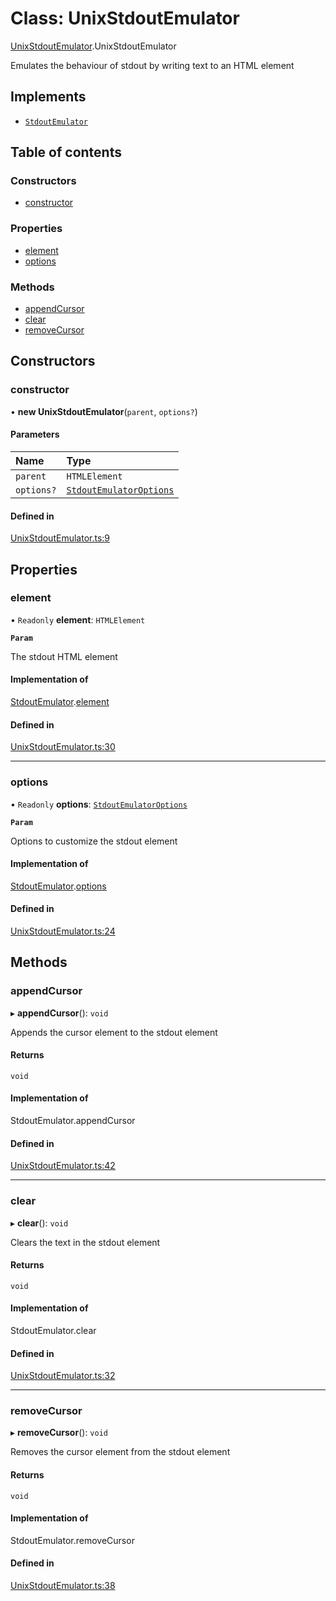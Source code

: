 # Class: UnixStdoutEmulator

[UnixStdoutEmulator](../wiki/UnixStdoutEmulator).UnixStdoutEmulator

Emulates the behaviour of stdout by writing text to an HTML element

## Implements

- [`StdoutEmulator`](../wiki/types.StdoutEmulator.StdoutEmulator)

## Table of contents

### Constructors

- [constructor](../wiki/UnixStdoutEmulator.UnixStdoutEmulator#constructor)

### Properties

- [element](../wiki/UnixStdoutEmulator.UnixStdoutEmulator#element)
- [options](../wiki/UnixStdoutEmulator.UnixStdoutEmulator#options)

### Methods

- [appendCursor](../wiki/UnixStdoutEmulator.UnixStdoutEmulator#appendcursor)
- [clear](../wiki/UnixStdoutEmulator.UnixStdoutEmulator#clear)
- [removeCursor](../wiki/UnixStdoutEmulator.UnixStdoutEmulator#removecursor)

## Constructors

### constructor

• **new UnixStdoutEmulator**(`parent`, `options?`)

#### Parameters

| Name | Type |
| :------ | :------ |
| `parent` | `HTMLElement` |
| `options?` | [`StdoutEmulatorOptions`](../wiki/types.StdoutEmulatorOptions.StdoutEmulatorOptions) |

#### Defined in

[UnixStdoutEmulator.ts:9](https://github.com/LucEnden/unix-terminal-emulator/blob/8f4f902/src/UnixStdoutEmulator.ts#L9)

## Properties

### element

• `Readonly` **element**: `HTMLElement`

**`Param`**

The stdout HTML element

#### Implementation of

[StdoutEmulator](../wiki/types.StdoutEmulator.StdoutEmulator).[element](../wiki/types.StdoutEmulator.StdoutEmulator#element)

#### Defined in

[UnixStdoutEmulator.ts:30](https://github.com/LucEnden/unix-terminal-emulator/blob/8f4f902/src/UnixStdoutEmulator.ts#L30)

___

### options

• `Readonly` **options**: [`StdoutEmulatorOptions`](../wiki/types.StdoutEmulatorOptions.StdoutEmulatorOptions)

**`Param`**

Options to customize the stdout element

#### Implementation of

[StdoutEmulator](../wiki/types.StdoutEmulator.StdoutEmulator).[options](../wiki/types.StdoutEmulator.StdoutEmulator#options)

#### Defined in

[UnixStdoutEmulator.ts:24](https://github.com/LucEnden/unix-terminal-emulator/blob/8f4f902/src/UnixStdoutEmulator.ts#L24)

## Methods

### appendCursor

▸ **appendCursor**(): `void`

Appends the cursor element to the stdout element

#### Returns

`void`

#### Implementation of

StdoutEmulator.appendCursor

#### Defined in

[UnixStdoutEmulator.ts:42](https://github.com/LucEnden/unix-terminal-emulator/blob/8f4f902/src/UnixStdoutEmulator.ts#L42)

___

### clear

▸ **clear**(): `void`

Clears the text in the stdout element

#### Returns

`void`

#### Implementation of

StdoutEmulator.clear

#### Defined in

[UnixStdoutEmulator.ts:32](https://github.com/LucEnden/unix-terminal-emulator/blob/8f4f902/src/UnixStdoutEmulator.ts#L32)

___

### removeCursor

▸ **removeCursor**(): `void`

Removes the cursor element from the stdout element

#### Returns

`void`

#### Implementation of

StdoutEmulator.removeCursor

#### Defined in

[UnixStdoutEmulator.ts:38](https://github.com/LucEnden/unix-terminal-emulator/blob/8f4f902/src/UnixStdoutEmulator.ts#L38)
